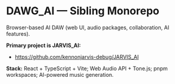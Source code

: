 # DAWG_AI — Sibling Monorepo

Browser-based AI DAW (web UI, audio packages, collaboration, AI features).

**Primary project is JARVIS_AI:**
- https://github.com/kennonjarvis-debug/JARVIS_AI

**Stack:** React + TypeScript + Vite; Web Audio API + Tone.js; pnpm workspaces; AI-powered music generation.

